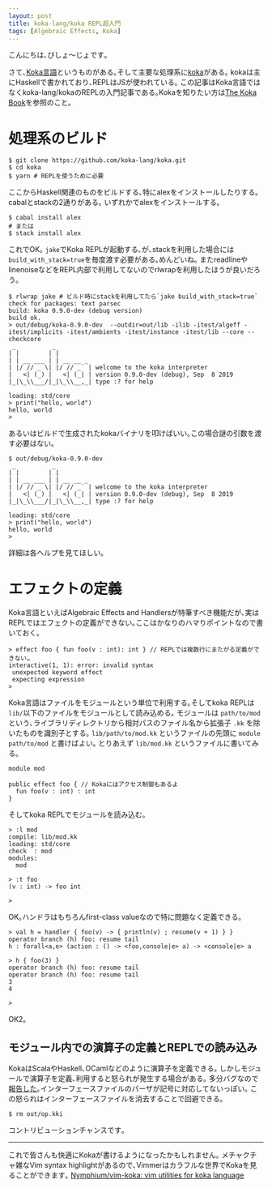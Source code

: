 ```yaml
---
layout: post
title: koka-lang/koka REPL超入門
tags: [Algebraic Effects, Koka]
---
```


こんにちは､びしょ〜じょです｡

さて､[Koka言語](research.microsoft.com/en-us/projects/koka)というものがある｡そして主要な処理系に[koka](https://github.com/koka-lang/koka)がある｡
kokaは主にHaskellで書かれており､REPLはJSが使われている｡
この記事はKoka言語ではなくkoka-lang/kokaのREPLの入門記事である｡Kokaを知りたい方は[The Koka Book](https://koka-lang.github.io/koka/doc/kokaspec.html)を参照のこと｡

# 処理系のビルド
```shell-session
$ git clone https://github.com/koka-lang/koka.git
$ cd koka
$ yarn # REPLを使うために必要
```

ここからHaskell関連のものをビルドする､特にalexをインストールしたりする｡cabalとstackの2通りがある｡
いずれかでalexをインストールする｡

```shell-session
$ cabal install alex
# または
$ stack install alex
```

これでOK｡
`jake`でKoka REPLが起動する､が､stackを利用した場合には`build_with_stack=true`を毎度渡す必要がある｡めんどいね｡
またreadlineやlinenoiseなどをREPL内部で利用してないのでrlwrapを利用したほうが良いだろう｡

```shell-session
$ rlwrap jake # ビルド時にstackを利用してたら`jake build_with_stack=true`
check for packages: text parsec
build: koka 0.9.0-dev (debug version)
build ok.
> out/debug/koka-0.9.0-dev  --outdir=out/lib -ilib -itest/algeff -itest/implicits -itest/ambients -itest/instance -itest/lib --core --checkcore
 _          _
| |        | |
| | __ ___ | | __ __ _
| |/ // _ \| |/ // _` | welcome to the koka interpreter
|   <| (_) |   <| (_| | version 0.9.0-dev (debug), Sep  8 2019
|_|\_\\___/|_|\_\\__,_| type :? for help

loading: std/core
> print("hello, world")
hello, world
>
```

あるいはビルドで生成されたkokaバイナリを叩けばいい｡この場合謎の引数を渡す必要はない｡

```shell-session
$ out/debug/koka-0.9.0-dev
 _          _
| |        | |
| | __ ___ | | __ __ _
| |/ // _ \| |/ // _` | welcome to the koka interpreter
|   <| (_) |   <| (_| | version 0.9.0-dev (debug), Sep  8 2019
|_|\_\\___/|_|\_\\__,_| type :? for help

loading: std/core
> print("hello, world")
hello, world
>
```

詳細は各ヘルプを見てほしい｡

# エフェクトの定義
Koka言語といえばAlgebraic Effects and Handlersが特筆すべき機能だが､実はREPLではエフェクトの定義ができない｡ここはかなりのハマりポイントなので書いておく｡

```:なんでやねん
> effect foo { fun foo(v : int): int } // REPLでは複数行にまたがる定義ができない…
interactive(1, 1): error: invalid syntax
 unexpected keyword effect
 expecting expression
>
```

Koka言語はファイルをモジュールという単位で利用する｡そしてkoka REPLは`lib/`以下のファイルをモジュールとして読み込める｡
モジュールは `path/to/mod` という､ライブラリディレクトリから相対パスのファイル名から拡張子 `.kk` を除いたものを識別子とする｡
`lib/path/to/mod.kk` というファイルの先頭に `module path/to/mod` と書けばよい｡
とりあえず `lib/mod.kk` というファイルに書いてみる｡

```lib/mod.kk
module mod

public effect foo { // Kokaにはアクセス制御もあるよ
  fun foo(v : int) : int
}
```
そしてkoka REPLでモジュールを読み込む｡

```
> :l mod
compile: lib/mod.kk
loading: std/core
check  : mod
modules:
  mod

> :t foo
(v : int) -> foo int

>
```
OK｡ハンドラはもちろんfirst-class valueなので特に問題なく定義できる｡

```
> val h = handler { foo(v) -> { println(v) ; resume(v + 1) } }
operator branch (h) foo: resume tail
h : forall<a,e> (action : () -> <foo,console|e> a) -> <console|e> a

> h { foo(3) }
operator branch (h) foo: resume tail
operator branch (h) foo: resume tail
3
4

>
```
OK2｡

## モジュール内での演算子の定義とREPLでの読み込み
KokaはScalaやHaskell､OCamlなどのように演算子を定義できる｡
しかしモジュールで演算子を定義､利用すると怒られが発生する場合がある｡
多分バグなので[報告した](https://github.com/koka-lang/koka/issues/83)｡インターフェースファイルのパーザが記号に対応してないっぽい｡
この怒られはインターフェースファイルを消去することで回避できる｡

```shell-session
$ rm out/op.kki
```
コントリビューションチャンスです｡

---

これで皆さんも快適にKokaが書けるようになったかもしれません｡
メチャクチャ雑なVim syntax highlightがあるので､Vimmerはカラフルな世界でKokaを見ることができます｡
[Nymphium/vim-koka: vim utilities for koka language](https://github.com/Nymphium/vim-koka)
